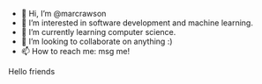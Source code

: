 - 👋 Hi, I’m @marcrawson
- 👀 I’m interested in software development and machine learning.
- 🌱 I’m currently learning computer science.
- 💞️ I’m looking to collaborate on anything :)
- 📫 How to reach me: msg me!

<!---
marcrawson/marcrawson is a ✨ special ✨ repository because its `README.md` (this file) appears on your GitHub profile.
You can click the Preview link to take a look at your changes.
--->

Hello friends
